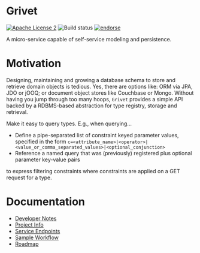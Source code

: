 # Grivet 
[![Apache License 2](https://img.shields.io/badge/license-ASF2-blue.svg)](https://www.apache.org/licenses/LICENSE-2.0.txt)
![Build status](https://api.shippable.com/projects/55c406bcedd7f2c05298e9c8/badge/master "Build status")
[![endorse](https://api.coderwall.com/fastnsilver/endorsecount.png)](https://coderwall.com/fastnsilver)

A micro-service capable of self-service modeling and persistence.


# Motivation

Designing, maintaining and growing a database schema to store and retrieve domain objects is tedious. Yes, there are options like: ORM via JPA, JDO or jOOQ; or document object stores like Couchbase or Mongo.  Without having you jump through too many hoops, `Grivet` provides a simple API backed by a RDBMS-based abstraction for type registry, storage and retrieval. 

Make it easy to query types.  E.g., when querying...

* Define a pipe-separated list of constraint keyed parameter values, specified in the form `c=<attribute_name>|<operator>|<value_or_comma_separated_values>|<optional_conjunction>`
* Reference a named query that was (previously) registered plus optional parameter key-value pairs 

to express filtering constraints where constraints are applied on a GET request for a type.


# Documentation

* [Developer Notes](docs/DEV_NOTES.md)
* [Project Info](http://fastnsilver.github.io/grivet/project-info.html)
* [Service Endpoints](docs/ENDPOINTS.md)
* [Sample Workflow](docs/WORKFLOW.md)
* [Roadmap](docs/ROADMAP.md)
